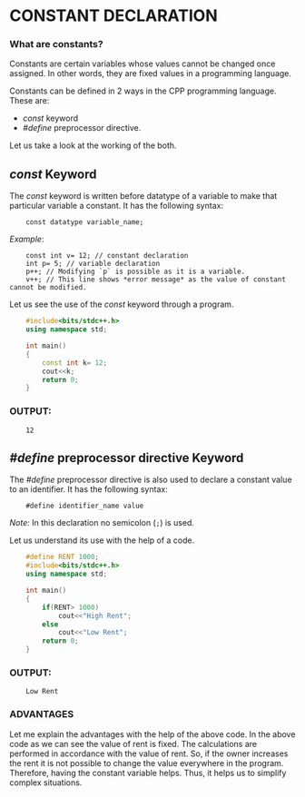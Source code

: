 # CONSTANT DECLARATION

### What are constants?
Constants are certain variables whose values cannot be changed once assigned. In other words, they are fixed values in a programming language.

Constants can be defined in 2 ways in the CPP programming language. These are:
- _const_ keyword
- _#define_ preprocessor directive.

Let us take a look at the working of the both.

## _const_ Keyword

The _const_ keyword is written before datatype of a variable to make that particular variable a constant. It has the following syntax:
```
	const datatype variable_name;
```
*Example*:

```
	const int v= 12; // constant declaration
	int p= 5; // variable declaration
	p++; // Modifying `p` is possible as it is a variable.
	v++; // This line shows *error message* as the value of constant cannot be modified.
```
Let us see the use of the _const_ keyword through a program.
```CPP
	#include<bits/stdc++.h>
	using namespace std;

	int main()
	{
		const int k= 12;
		cout<<k;
		return 0;
	}
```
### OUTPUT:
```
	12
```
## _#define_ preprocessor directive Keyword

The _#define_ preprocessor directive is also used to declare a constant value to an identifier. It has the following syntax:
```
	#define identifier_name value
```
*Note:* In this declaration no semicolon (`;`) is used.

Let us understand its use with the help of a code.
```CPP
	#define RENT 1000;
	#include<bits/stdc++.h>
	using namespace std;

	int main()
	{
		if(RENT> 1000)
			cout<<"High Rent";
		else
			cout<<"Low Rent";
		return 0;
	}
```
### OUTPUT:
```
	Low Rent
```

### ADVANTAGES
Let me explain the advantages with the help of the above code. In the above code as we can see the value of rent is fixed. The calculations are performed in accordance with the value of rent. So, if the owner increases the rent it is not possible to change the value everywhere in the program. Therefore, having the constant variable helps. Thus, it helps us to simplify complex situations.

